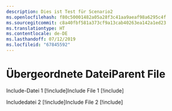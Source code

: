 ```yaml
---
description: Dies ist Test für Scenario2
ms.openlocfilehash: f80c50001482a05a28f3c41aa9aeaf98a6295c4f
ms.sourcegitcommit: c8a40fbf581a373cf9a13cab40263ea142a1ed23
ms.translationtype: HT
ms.contentlocale: de-DE
ms.lasthandoff: 07/12/2019
ms.locfileid: "67845592"
---
```

# <a name="parent-file"></a><span data-ttu-id="1b9e0-102">Übergeordnete Datei</span><span class="sxs-lookup"><span data-stu-id="1b9e0-102">Parent File</span></span>

<span data-ttu-id="1b9e0-103">Include-Datei 1 [!include[](./includes/Scenario2_includeFile1.md)]</span><span class="sxs-lookup"><span data-stu-id="1b9e0-103">Include File 1 [!include[](./includes/Scenario2_includeFile1.md)]</span></span>

<span data-ttu-id="1b9e0-104">Includedatei 2 [!include[](./includes/Scenario2_includeFile2.md)]</span><span class="sxs-lookup"><span data-stu-id="1b9e0-104">Include File 2 [!include[](./includes/Scenario2_includeFile2.md)]</span></span>
